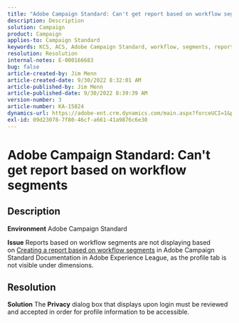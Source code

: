 ```yaml
---
title: "Adobe Campaign Standard: Can't get report based on workflow segments"
description: Description
solution: Campaign
product: Campaign
applies-to: Campaign Standard
keywords: KCS, ACS, Adobe Campaign Standard, workflow, segments, report, FAQ
resolution: Resolution
internal-notes: E-000166683
bug: false
article-created-by: Jim Menn
article-created-date: 9/30/2022 8:32:01 AM
article-published-by: Jim Menn
article-published-date: 9/30/2022 8:39:39 AM
version-number: 3
article-number: KA-15824
dynamics-url: https://adobe-ent.crm.dynamics.com/main.aspx?forceUCI=1&pagetype=entityrecord&etn=knowledgearticle&id=446e2f58-9a40-ed11-9db1-0022480866ad
exl-id: 09d23078-7f80-46cf-a661-41a9876c6e30
---
```

# Adobe Campaign Standard: Can't get report based on workflow segments

## Description


<b>Environment</b>
 Adobe Campaign Standard

<b>Issue</b>
 Reports based on workflow segments are not displaying based on [Creating a report based on workflow segments](https://docs.adobe.com/content/help/en/campaign-standard/using/reporting/customizing-reports/creating-a-report-workflow-segment.html) in Adobe Campaign Standard Documentation in Adobe Experience League, as the profile tab is not visible under dimensions.




## Resolution


<b>Solution</b>
The <b>Privacy</b> dialog box that displays upon login must be reviewed and accepted in order for profile information to be accessible.
